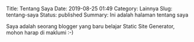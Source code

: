 Title: Tentang Saya
Date: 2019-08-25 01:49
Category: Lainnya
Slug: tentang-saya
Status: published
Summary: Ini adalah halaman tentang saya

Saya adalah seorang blogger yang baru belajar Static Site Generator, mohon harap di maklumi :-)
